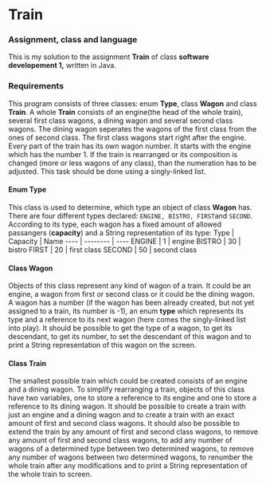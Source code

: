 # Train

### Assignment, class and language
This is my solution to the assignment **Train** of class **software developement 1,** written in Java.

### Requirements
This program consists of three classes: enum **Type**, class **Wagon** and class **Train**. A whole **Train** consists of an engine(the head of the whole train), several first class wagons, a dining wagon and several second class wagons. The dining wagon seperates the wagons of the first class from the ones of second class. The first class wagons start right after the engine. Every part of the train has its own wagon number. It starts with the engine which has the number 1. If the train is rearranged or its composition is changed (more or less wagons of any class), than the numeration has to be adjusted. This task should be done using a singly-linked list.

#### Enum Type
This class is used to determine, which type an object of class **Wagon** has. There are four different types declared: `ENGINE, BISTRO, FIRST`and `SECOND`. According to its type, each wagon has a fixed amount of allowed passangers (**capacity**) and a String representation of its type:
Type | Capacity | Name
---- | -------- | ----
ENGINE | 1 | engine
BISTRO | 30 | bistro
FIRST | 20 | first class
SECOND | 50 | second class

#### Class Wagon
Objects of this class represent any kind of wagon of a train. It could be an engine, a wagon from first or second class or it could be the dining wagon. A wagon has a number (if the wagon has been already created, but not yet assigned to a train, its number is -1), an enum **type** which represents its type and a reference to its next wagon (here comes the singly-linked list into play). It should be possible to get the type of a wagon, to get its descendant, to get its number, to set the descendant of this wagon and to print a String representation of this wagon on the screen.

#### Class Train
The smallest possible train which could be created consists of an engine and a dining wagon. To simplify rearranging a train, objects of this class have two variables, one to store a reference to its engine and one to store a reference to its dining wagon. It should be possible to create a train with just an engine and a dining wagon and to create a train with an exact amount of first and second class wagons. It should also be possible to extend the train by any amount of first and second class wagons, to remove any amount of first and second class wagons, to add any number of wagons of a determined type between two determined wagons, to remove any number of wagons between two determined wagons, to renumber the whole train after any modifications and to print a String representation of the whole train to screen.
